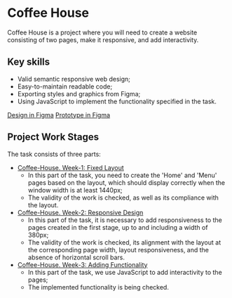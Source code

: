 # Coffee House
Coffee House is a project where you will need to create a website consisting of two pages, make it responsive, and add interactivity.

## Key skills
- Valid semantic responsive web design;
- Easy-to-maintain readable code;
- Exporting styles and graphics from Figma;
- Using JavaScript to implement the functionality specified in the task.

[Design in Figma](https://www.figma.com/file/SAoBmuOqTfguehdT4IFRxQ/Coffee-House?type=design&node-id=264-8864&mode=design&t=9T2tJBPmRRFnNnv6-0)
[Prototype in Figma](https://www.figma.com/proto/SAoBmuOqTfguehdT4IFRxQ/Coffee-House?page-id=0%3A1&type=design&node-id=216-1349&viewport=875%2C385%2C0.03&t=rqlxorgzq8m3fnhO-1&scaling=min-zoom&starting-point-node-id=216%3A1349)

## Project Work Stages

The task consists of three parts:

- [Coffee-House. Week-1: Fixed Layout](https://github.com/rolling-scopes-school/tasks/blob/master/tasks/coffee-house/coffee-house-week1.md)
  - In this part of the task, you need to create the 'Home' and 'Menu' pages based on the layout, which should display correctly when the window width is at least 1440px;
  - The validity of the work is checked, as well as its compliance with the layout.
- [Coffee-House. Week-2: Responsive Design](https://github.com/rolling-scopes-school/tasks/blob/master/tasks/coffee-house/coffee-house-week2.md)
  - In this part of the task, it is necessary to add responsiveness to the pages created in the first stage, up to and including a width of 380px;
  - The validity of the work is checked, its alignment with the layout at the corresponding page width, layout responsiveness, and the absence of horizontal scroll bars.
- [Coffee-House. Week-3: Adding Functionality](https://github.com/rolling-scopes-school/tasks/blob/master/tasks/coffee-house/coffee-house-week3.md)
  - In this part of the task, we use JavaScript to add interactivity to the pages;
  - The implemented functionality is being checked.